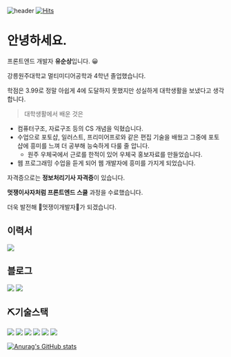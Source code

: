 ![header](https://capsule-render.vercel.app/api?type=Waving&color=auto&height=100&section=header&text=hi%20soon!🙄&fontSize=30&textBg=true)
[![Hits](https://hits.seeyoufarm.com/api/count/incr/badge.svg?url=https%3A%2F%2Fgithub.com%2Fyooss2006&count_bg=%237683D1&title_bg=%23000000&icon=&icon_color=%23E7E7E7&title=%EB%B0%A9%EB%AC%B8%EC%9E%90+%EC%88%98+%3A&edge_flat=false)](https://hits.seeyoufarm.com)

# 안녕하세요. 
프론트엔드 개발자 **유순상**입니다. 😀

강릉원주대학교 멀티미디어공학과 4학년 졸업했습니다.

학점은 3.99로 정말 아쉽게 4에 도달하지 못했지만 성실하게 대학생활을 보냈다고 생각합니다. 

> 대학생활에서 배운 것은
> 
- 컴퓨터구조, 자료구조 등의 CS 개념을 익혔습니다.
- 수업으로 포토샵, 일러스트, 프리미어프로와 같은 편집 기술을 배웠고 그중에 포토샵에 흥미를 느껴 더 공부해 능숙하게 다룰 줄 압니다.
  - 원주 우체국에서 근로를 한적이 있어 우체국 홍보자료를 만들었습니다.
- 웹 프로그래밍 수업을 듣게 되어 웹 개발자에 흥미를 가지게 되었습니다.

자격증으로는 **정보처리기사 자격증**이 있습니다. 

**멋쟁이사자처럼 프론트엔드 스쿨** 과정을 수료했습니다.

더욱 발전해 🦁멋쟁이개발자🦁가 되겠습니다.

## 이력서
<a href="https://supreme-balance-5ba.notion.site/yousunsang-e36c34d9648f4b09b438a6c7d39ad39a"><img src="https://img.shields.io/badge/-이력서-green"/></a>

## 블로그
<a href="https://velog.io/@yooss2006"><img src="https://img.shields.io/badge/-velog-black"/></a>
<a href="https://supreme-balance-5ba.notion.site/ver-1-2a2a1ca4c8324081855a4e737d8424da"><img src="https://img.shields.io/badge/-notion-white"/></a>

## ⛏기술스택
<img src="https://img.shields.io/badge/HTML5-f77900?style=flat-square&logo=HTML5&logoColor=white"/></a>
<img src="https://img.shields.io/badge/CSS-31a8d8?style=flat-square&logo=CSS3&logoColor=white"/></a>
<img src="https://img.shields.io/badge/Sass-c46697?style=flat-square&logo=Sass&logoColor=white"/></a>
<img src="https://img.shields.io/badge/javascript-3766AB?style=flat-square&logo=JavaScript&logoColor=white"/></a>
<img src="https://img.shields.io/badge/nodejs-87bf00?style=flat-square&logo=Node.js&logoColor=63655e"/></a>
<img src="https://img.shields.io/badge/react-black?style=flat-square&logo=React&logoColor=40ccfb"/></a>

[![Anurag's GitHub stats](https://github-readme-stats.vercel.app/api?username=yooss2006)](https://github.com/anuraghazra/github-readme-stats)

